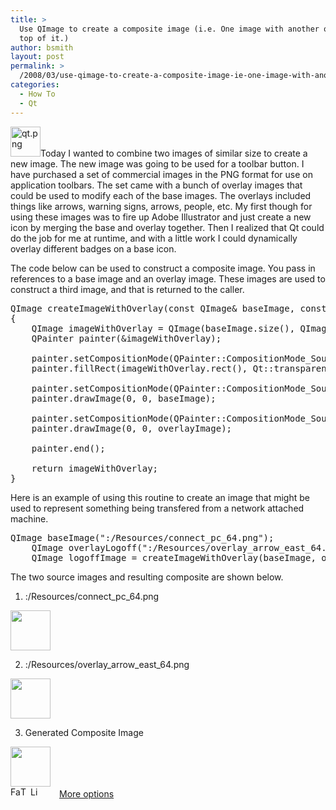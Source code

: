 ```yaml
---
title: >
  Use QImage to create a composite image (i.e. One image with another overlaid on
  top of it.)
author: bsmith
layout: post
permalink: >
  /2008/03/use-qimage-to-create-a-composite-image-ie-one-image-with-another-overlaid-on-top-of-it/
categories:
  - How To
  - Qt
---
```

<span class="alignright"><a target="_blank" href="http://www.trolltech.com"><img src="http://idvlpsw.files.wordpress.com/2008/03/qt.png" alt="qt.png" border="0" width="48" height="48" /></a></span>Today I wanted to combine two images of similar size to create a new image. The new image was going to be used for a toolbar button. I have purchased a set of commercial images in the PNG format for use on application toolbars. The set came with a bunch of overlay images that could be used to modify each of the base images. The overlays included things like arrows, warning signs, arrows, people, etc. My first though for using these images was to fire up Adobe Illustrator and just create a new icon by merging the base and overlay together. Then I realized that Qt could do the job for me at runtime, and with a little work I could dynamically overlay different badges on a base icon. 

The code below can be used to construct a composite image. You pass in references to a base image and an overlay image. These images are used to construct a third image, and that is returned to the caller.

<pre>QImage createImageWithOverlay(const QImage& baseImage, const QImage& overlayImage)
{
    QImage imageWithOverlay = QImage(baseImage.size(), QImage::Format_ARGB32_Premultiplied);
    QPainter painter(&imageWithOverlay);

    painter.setCompositionMode(QPainter::CompositionMode_Source);
    painter.fillRect(imageWithOverlay.rect(), Qt::transparent);

    painter.setCompositionMode(QPainter::CompositionMode_SourceOver);
    painter.drawImage(0, 0, baseImage);

    painter.setCompositionMode(QPainter::CompositionMode_SourceOver);
    painter.drawImage(0, 0, overlayImage);

    painter.end();

    return imageWithOverlay;
}
</pre></p> 

Here is an example of using this routine to create an image that might be used to represent something being transfered from a network attached machine.

<pre>QImage baseImage(":/Resources/connect_pc_64.png");
    QImage overlayLogoff(":/Resources/overlay_arrow_east_64.png");
    QImage logoffImage = createImageWithOverlay(baseImage, overlayLogoff)
</pre>

The two source images and resulting composite are shown below.

1.  :/Resources/connect\_pc\_64.png
<img src="http://idvlpsw.files.wordpress.com/2008/03/connect-pc-64.png" border="0" width="64" height="64" />

2.  :/Resources/overlay\_arrow\_east_64.png
<img src="http://idvlpsw.files.wordpress.com/2008/03/arrow-east-64.png" border="0" width="64" height="64" />

3.  Generated Composite Image
<img src="http://idvlpsw.files.wordpress.com/2008/03/logoffimage.png" border="0" width="64" height="64" />

<div class="addtoany_share_save_container">
  <div class="a2a_kit a2a_target addtoany_list" id="wpa2a_19">
    <a class="a2a_button_facebook" href="http://www.addtoany.com/add_to/facebook?linkurl=http%3A%2F%2Fwww.idevelopsoftware.com%2F2008%2F03%2Fuse-qimage-to-create-a-composite-image-ie-one-image-with-another-overlaid-on-top-of-it%2F&linkname=Use%20QImage%20to%20create%20a%20composite%20image%20%28i.e.%20One%20image%20with%20another%20overlaid%20on%20top%20of%20it.%29" title="Facebook" rel="nofollow" target="_blank"><img src="http://www.idevelopsoftware.com/wp-content/plugins/add-to-any/icons/facebook.png" width="16" height="16" alt="Facebook" /></a><a class="a2a_button_twitter" href="http://www.addtoany.com/add_to/twitter?linkurl=http%3A%2F%2Fwww.idevelopsoftware.com%2F2008%2F03%2Fuse-qimage-to-create-a-composite-image-ie-one-image-with-another-overlaid-on-top-of-it%2F&linkname=Use%20QImage%20to%20create%20a%20composite%20image%20%28i.e.%20One%20image%20with%20another%20overlaid%20on%20top%20of%20it.%29" title="Twitter" rel="nofollow" target="_blank"><img src="http://www.idevelopsoftware.com/wp-content/plugins/add-to-any/icons/twitter.png" width="16" height="16" alt="Twitter" /></a><a class="a2a_button_linkedin" href="http://www.addtoany.com/add_to/linkedin?linkurl=http%3A%2F%2Fwww.idevelopsoftware.com%2F2008%2F03%2Fuse-qimage-to-create-a-composite-image-ie-one-image-with-another-overlaid-on-top-of-it%2F&linkname=Use%20QImage%20to%20create%20a%20composite%20image%20%28i.e.%20One%20image%20with%20another%20overlaid%20on%20top%20of%20it.%29" title="LinkedIn" rel="nofollow" target="_blank"><img src="http://www.idevelopsoftware.com/wp-content/plugins/add-to-any/icons/linkedin.png" width="16" height="16" alt="LinkedIn" /></a><a class="a2a_dd addtoany_share_save" href="http://www.addtoany.com/share_save" style="background:url(http://www.idevelopsoftware.com/wp-content/plugins/add-to-any/favicon.png) no-repeat scroll 9px 0px !important;padding:0 0 0 30px;display:inline-block;height:16px;line-height:16px;vertical-align:middle">More options</a>
  </div>
</div>